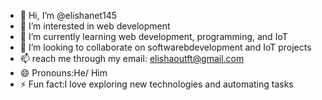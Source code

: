 - 👋 Hi, I’m @elishanet145
- 👀 I’m interested in web development
- 🌱 I’m currently learning web development, programming, and IoT
- 💞️ I’m looking to collaborate on softwarebdevelopment and IoT projects
- 📫 reach me through my email: elishaoutft@gmail.com
- 😄 Pronouns:He/ Him
- ⚡ Fun fact:I love exploring new technologies and automating tasks

<!---
elishanet145/elishanet145 is a ✨ special ✨ repository because its `README.md` (this file) appears on your GitHub profile.
You can click the Preview link to take a look at your changes.
--->
